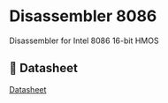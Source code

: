 # Disassembler 8086

Disassembler for Intel 8086 16-bit HMOS 

## 🔗 Datasheet
[Datasheet](https://drive.google.com/file/d/10rDq5s_gKT0jBXwTcRoRtFXTDvh9YKOA/view?usp=sharing)

